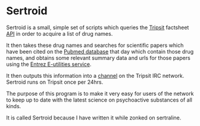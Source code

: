 # Sertroid

Sertroid is a small, simple set of scripts which queries the [Tripsit](https://tripsit.me/) factsheet [API](http://tripbot.tripsit.me/api/) in order to acquire a list of drug names.

It then takes these drug names and searches for scientific papers which have been cited on the [Pubmed database](https://www.ncbi.nlm.nih.gov/pubmed/) that day which contain those drug names, and obtains some relevant summary data and urls for those papers using the [Entrez E-utilities service](https://www.ncbi.nlm.nih.gov/books/NBK25497/).

It then outputs this information into a [channel](https://chat.tripsit.me/chat/?a=1&theme=dark&##paperflood) on the Tripsit IRC network. Sertroid runs on Tripsit once per 24hrs.

The purpose of this program is to make it very easy for users of the network to keep up to date with the latest science on psychoactive substances of all kinds.

It is called Sertroid because I have written it while zonked on sertraline.
